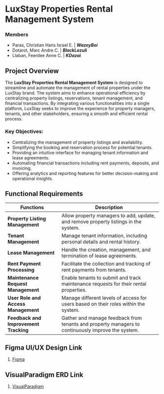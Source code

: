  # LuxStay Properties Rental Management System

### Members

- Paras, Christian Hans Israel E. | ***WazeyBoi***
- Dotarot, Marc Andre C. | ***BlackLazuli***
- Llaban, Feerdee Anne C. | ***KDazai***

## Project Overview

The **LuxStay Properties Rental Management System** is designed to streamline and automate the management of rental properties under the LuxStay brand. The system aims to enhance operational efficiency by centralizing property listings, reservations, tenant management, and financial transactions. By integrating various functionalities into a single platform, LuxStay seeks to improve the experience for property managers, tenants, and other stakeholders, ensuring a smooth and efficient rental process.

### Key Objectives:
- Centralizing the management of property listings and availability.
- Simplifying the booking and reservation process for potential tenants.
- Providing an intuitive interface for managing tenant information and lease agreements.
- Automating financial transactions including rent payments, deposits, and invoicing.
- Offering analytics and reporting features for better decision-making and operational insights.

## Functional Requirements

| Functions                     | Description                                                                 |
| ------------------------------ | --------------------------------------------------------------------------- |
| **Property Listing Management** | Allow property managers to add, update, and remove property listings in the system. |
| **Tenant Management**           | Manage tenant information, including personal details and rental history.   |
| **Lease Management**            | Handle the creation, management, and termination of lease agreements.       |
| **Rent Payment Processing**     | Facilitate the collection and tracking of rent payments from tenants.       |
| **Maintenance Request Management** | Enable tenants to submit and track maintenance requests for their rental properties. |
| **User Role and Access Management** | Manage different levels of access for users based on their roles within the system. |
| **Feedback and Improvement Tracking** | Gather and manage feedback from tenants and property managers to continuously improve the system. |

##  Figma UI/UX Design Link 

1. [Figma](https://www.figma.com/design/KMo1xSOqFiKmuVxEg5sloT/UI%2FUX-Design-for-LuxStay-Properties?node-id=0-1&t=k97hLg84z87MUWI3-1)
 
##  VisualParadigm ERD Link

1. [VisualParadigm](https://online.visual-paradigm.com/share.jsp?id=333534353739302d32)
